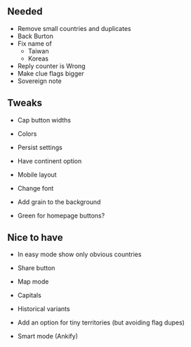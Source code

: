 ## Needed

- Remove small countries and duplicates
- Back Burton
- Fix name of
  - Taiwan
  - Koreas
- Reply counter is Wrong
- Make clue flags bigger
- Sovereign note

## Tweaks

- Cap button widths
- Colors
- Persist settings
- Have continent option

- Mobile layout
- Change font
- Add grain to the background
- Green for homepage buttons?

## Nice to have

- In easy mode show only obvious countries
- Share button
- Map mode
- Capitals

- Historical variants
- Add an option for tiny territories (but avoiding flag dupes)
- Smart mode (Ankify)
